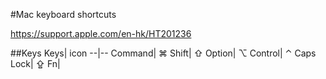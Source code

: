 #Mac keyboard shortcuts

<https://support.apple.com/en-hk/HT201236>

##Keys
Keys| icon
--|--
Command| ⌘
Shift|   ⇧
Option| ⌥
Control| ⌃
Caps Lock| ⇪
Fn|&nbsp;